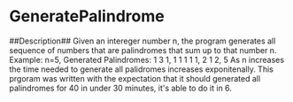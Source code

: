 # GeneratePalindrome
##Description##
Given an intereger number n, the program generates all sequence of numbers that are palindromes that sum up to that number n.
Example: n=5, Generated Palindromes: 1 3 1, 1 1 1 1 1, 2 1 2, 5
As n increases the time needed to generate all palidromes increases exponitenally. This prgoram was written with the expectation that it should generated
all palindromes for 40 in under 30 minutes, it's able to do it in 6.
